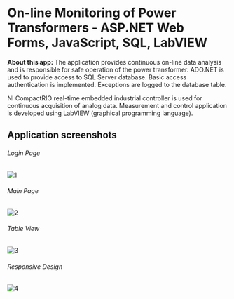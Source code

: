 # On-line Monitoring of Power Transformers - ASP.NET Web Forms, JavaScript, SQL, LabVIEW 

**About this app:** The application provides continuous on-line data analysis and is responsible for safe operation of the power transformer. ADO.NET is used to provide access to SQL Server database. Basic access authentication is implemented. Exceptions are logged to the database table.

NI CompactRIO real-time embedded industrial controller is used for continuous acquisition of analog data.  Measurement and control application is developed using LabVIEW (graphical programming language). 

## Application screenshots

###### Login Page
![1](https://github.com/BB9086/MonitoringOfPowerTransformersV1/assets/118169200/c36749e6-aa9c-4887-a97b-ab1286559a80)

###### Main Page
![2](https://github.com/BB9086/MonitoringOfPowerTransformersV1/assets/118169200/15399c74-afbe-4cdc-9725-4d52e41d228f)

###### Table View
![3](https://github.com/BB9086/MonitoringOfPowerTransformersV1/assets/118169200/8d6d7bbb-c0a9-41e3-a187-d23f0279c4c3)

###### Responsive Design
![4](https://github.com/BB9086/MonitoringOfPowerTransformersV1/assets/118169200/ad7d4f9c-67a9-4594-a180-ab1def44694b)

